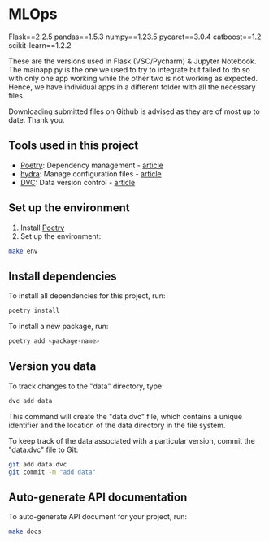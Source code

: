 # MLOps
Flask==2.2.5
pandas==1.5.3
numpy==1.23.5
pycaret==3.0.4
catboost==1.2
scikit-learn==1.2.2

These are the versions used in Flask (VSC/Pycharm) & Jupyter Notebook.
The mainapp.py is the one we used to try to integrate but failed to do so with only one app working while the other two is not working as expected. Hence, we have individual apps in a different folder with all the necessary files.

Downloading submitted files on Github is advised as they are of most up to date. Thank you.

## Tools used in this project
* [Poetry](https://towardsdatascience.com/how-to-effortlessly-publish-your-python-package-to-pypi-using-poetry-44b305362f9f): Dependency management - [article](https://mathdatasimplified.com/2023/06/12/poetry-a-better-way-to-manage-python-dependencies/)
* [hydra](https://hydra.cc/): Manage configuration files - [article](https://mathdatasimplified.com/2023/05/25/stop-hard-coding-in-a-data-science-project-use-configuration-files-instead/)
* [DVC](https://dvc.org/): Data version control - [article](https://mathdatasimplified.com/2023/02/20/introduction-to-dvc-data-version-control-tool-for-machine-learning-projects-2/)

## Set up the environment
1. Install [Poetry](https://python-poetry.org/docs/#installation)
2. Set up the environment:
```bash
make env 
```

## Install dependencies
To install all dependencies for this project, run:
```bash
poetry install
```

To install a new package, run:
```bash
poetry add <package-name>
```

## Version you data
To track changes to the "data" directory, type:
```bash
dvc add data
```

This command will create the "data.dvc" file, which contains a unique identifier and the location of the data directory in the file system.

To keep track of the data associated with a particular version, commit the "data.dvc" file to Git:
```bash
git add data.dvc
git commit -m "add data"
```

## Auto-generate API documentation

To auto-generate API document for your project, run:

```bash
make docs
```
